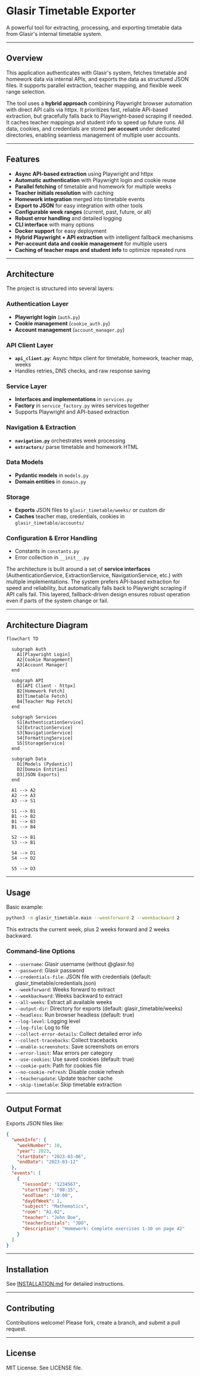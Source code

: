 # Glasir Timetable Exporter

A powerful tool for extracting, processing, and exporting timetable data from Glasir's internal timetable system.

---

## Overview

This application authenticates with Glasir's system, fetches timetable and homework data via internal APIs, and exports the data as structured JSON files. It supports parallel extraction, teacher mapping, and flexible week range selection.

The tool uses a **hybrid approach** combining Playwright browser automation with direct API calls via httpx. It prioritizes fast, reliable API-based extraction, but gracefully falls back to Playwright-based scraping if needed. It caches teacher mappings and student info to speed up future runs. All data, cookies, and credentials are stored **per account** under dedicated directories, enabling seamless management of multiple user accounts.

---

## Features

- **Async API-based extraction** using Playwright and httpx
- **Automatic authentication** with Playwright login and cookie reuse
- **Parallel fetching** of timetable and homework for multiple weeks
- **Teacher initials resolution** with caching
- **Homework integration** merged into timetable events
- **Export to JSON** for easy integration with other tools
- **Configurable week ranges** (current, past, future, or all)
- **Robust error handling** and detailed logging
- **CLI interface** with many options
- **Docker support** for easy deployment
- **Hybrid Playwright + API extraction** with intelligent fallback mechanisms
- **Per-account data and cookie management** for multiple users
- **Caching of teacher maps and student info** to optimize repeated runs

---

## Architecture

The project is structured into several layers:

### Authentication Layer
- **Playwright login** (`auth.py`)
- **Cookie management** (`cookie_auth.py`)
- **Account management** (`account_manager.py`)

### API Client Layer
- **`api_client.py`**: Async httpx client for timetable, homework, teacher map, weeks
- Handles retries, DNS checks, and raw response saving

### Service Layer
- **Interfaces and implementations** in `services.py`
- **Factory** in `service_factory.py` wires services together
- Supports Playwright and API-based extraction

### Navigation & Extraction
- **`navigation.py`** orchestrates week processing
- **`extractors/`** parse timetable and homework HTML

### Data Models
- **Pydantic models** in `models.py`
- **Domain entities** in `domain.py`

### Storage
- **Exports** JSON files to `glasir_timetable/weeks/` or custom dir
- **Caches** teacher map, credentials, cookies in `glasir_timetable/accounts/`

### Configuration & Error Handling
- Constants in `constants.py`
- Error collection in `__init__.py`

The architecture is built around a set of **service interfaces** (AuthenticationService, ExtractionService, NavigationService, etc.) with multiple implementations. The system prefers API-based extraction for speed and reliability, but automatically falls back to Playwright scraping if API calls fail. This layered, fallback-driven design ensures robust operation even if parts of the system change or fail.

---

## Architecture Diagram

```mermaid
flowchart TD

  subgraph Auth
    A1[Playwright Login]
    A2[Cookie Management]
    A3[Account Manager]
  end

  subgraph API
    B1[API Client - httpx]
    B2[Homework Fetch]
    B3[Timetable Fetch]
    B4[Teacher Map Fetch]
  end

  subgraph Services
    S1[AuthenticationService]
    S2[ExtractionService]
    S3[NavigationService]
    S4[FormattingService]
    S5[StorageService]
  end

  subgraph Data
    D1[Models (Pydantic)]
    D2[Domain Entities]
    D3[JSON Exports]
  end

  A1 --> A2
  A2 --> A3
  A3 --> S1

  S1 --> B1
  B1 --> B2
  B1 --> B3
  B1 --> B4

  S2 --> B1
  S3 --> B1

  S4 --> D1
  S4 --> D2

  S5 --> D3
```

---

## Usage

Basic example:

```bash
python3 -m glasir_timetable.main --weekforward 2 --weekbackward 2
```

This extracts the current week, plus 2 weeks forward and 2 weeks backward.

### Command-line Options

- `--username`: Glasir username (without @glasir.fo)
- `--password`: Glasir password
- `--credentials-file`: JSON file with credentials (default: glasir_timetable/credentials.json)
- `--weekforward`: Weeks forward to extract
- `--weekbackward`: Weeks backward to extract
- `--all-weeks`: Extract all available weeks
- `--output-dir`: Directory for exports (default: glasir_timetable/weeks)
- `--headless`: Run browser headless (default: true)
- `--log-level`: Logging level
- `--log-file`: Log to file
- `--collect-error-details`: Collect detailed error info
- `--collect-tracebacks`: Collect tracebacks
- `--enable-screenshots`: Save screenshots on errors
- `--error-limit`: Max errors per category
- `--use-cookies`: Use saved cookies (default: true)
- `--cookie-path`: Path for cookies file
- `--no-cookie-refresh`: Disable cookie refresh
- `--teacherupdate`: Update teacher cache
- `--skip-timetable`: Skip timetable extraction

---

## Output Format

Exports JSON files like:

```json
{
  "weekInfo": {
    "weekNumber": 10,
    "year": 2023,
    "startDate": "2023-03-06",
    "endDate": "2023-03-12"
  },
  "events": [
    {
      "lessonId": "1234567",
      "startTime": "08:15",
      "endTime": "10:00",
      "dayOfWeek": 1,
      "subject": "Mathematics",
      "room": "A1.02",
      "teacher": "John Doe",
      "teacherInitials": "JDO",
      "description": "Homework: Complete exercises 1-10 on page 42"
    }
  ]
}
```

---

## Installation

See [INSTALLATION.md](INSTALLATION.md) for detailed instructions.

---

## Contributing

Contributions welcome! Please fork, create a branch, and submit a pull request.

---

## License

MIT License. See LICENSE file.
